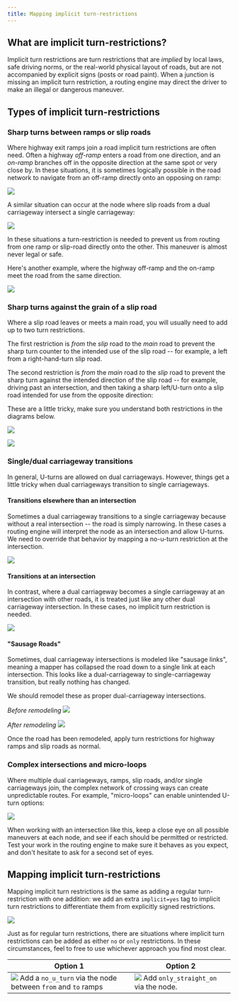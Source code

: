 ```yaml
---
title: Mapping implicit turn-restrictions
---
```


## What are implicit turn-restrictions?

Implicit turn restrictions are turn restrictions that are _implied_ by local laws, safe driving norms, or the real-world physical layout of roads, but are not accompanied by explicit signs (posts or road paint). When a junction is missing an implicit turn restriction, a routing engine may direct the driver to make an illegal or dangerous maneuver.

## Types of implicit turn-restrictions

### Sharp turns between ramps or slip roads

Where highway exit ramps join a road implicit turn restrictions are often need. Often a highway _off-ramp_ enters a road from one direction, and an _on-ramp_ branches off in the opposite direction at the same spot or very close by. In these situations, it is sometimes logically possible in the road network to navigate from an off-ramp directly onto an opposing on ramp:

![]({{site.baseurl}}/images/implicit-trs/image3.png)

A similar situation can occur at the node where slip roads from a dual carriageway intersect a single carriageway:

![]({{site.baseurl}}/images/implicit-trs/image2.png)

In these situations a turn-restriction is needed to prevent us from routing from one ramp or slip-road directly onto the other. This maneuver is almost never legal or safe.

Here's another example, where the highway off-ramp and the on-ramp meet the road from the same direction. 


![]({{site.baseurl}}/images/implicit-trs/image14.png)

### Sharp turns against the grain of a slip road

Where a slip road leaves or meets a main road, you will usually need to add up to two turn restrictions. 

The first restriction is _from_ the _slip_ road _to_ the _main_ road to prevent the sharp turn counter to the intended use of the slip road -- for example, a left from a right-hand-turn slip road.

The second restriction is _from_ the _main_ road _to_ the _slip_ road to prevent the sharp turn against the intended direction of the slip road -- for example, driving past an intersection, and then taking a sharp left/U-turn onto a slip road intended for use from the opposite direction:

These are a little tricky, make sure you understand both restrictions in the diagrams below. 

![]({{site.baseurl}}/images/implicit-trs/image6.png)

![]({{site.baseurl}}/images/implicit-trs/image7.png)

### Single/dual carriageway transitions

In general, U-turns are allowed on dual carriageways. However, things get a little tricky when dual carriageways transition to single carriageways.

#### Transitions elsewhere than an intersection

Sometimes a dual carriageway transitions to a single carriageway because without a real intersection -- the road is simply narrowing. In these cases a routing engine will interpret the node as an intersection and allow U-turns. We need to override that behavior by mapping a no-u-turn restriction at the intersection.

![]({{site.baseurl}}/images/implicit-trs/image15.png)

#### Transitions at an intersection

In contrast, where a dual carriageway becomes a single carriageway at an intersection with other roads, it is treated just like any other dual carriageway intersection. In these cases, no implicit turn restriction is needed.

![]({{site.baseurl}}/images/implicit-trs/image5.png)

#### "Sausage Roads"

Sometimes, dual carriageway intersections is modeled like "sausage links", meaning a mapper has collapsed the road down to a single link at each intersection. This looks like a dual-carriageway to single-carriageway transition, but really nothing has changed.

We should remodel these as proper dual-carriageway intersections. 

*Before remodeling*
![]({{site.baseurl}}/images/implicit-trs/image11.png)

*After remodeling*
![]({{site.baseurl}}/images/implicit-trs/image12.png)

Once the road has been remodeled, apply turn restrictions for highway ramps and slip roads as normal.

### Complex intersections and micro-loops

Where multiple dual carriageways, ramps, slip roads, and/or single carriageways join, the complex network of crossing ways can create unpredictable routes. For example, "micro-loops" can enable unintended U-turn options:

![]({{site.baseurl}}/images/implicit-trs/image8.png)

When working with an intersection like this, keep a close eye on all possible maneuvers at each node, and see if each should be permitted or restricted. Test your work in the routing engine to make sure it behaves as you expect, and don't hesitate to ask for a second set of eyes.

## Mapping implicit turn-restrictions

Mapping implicit turn restrictions is the same as adding a regular turn-restriction with one addition: we add an extra `implicit=yes` tag to implicit turn restrictions to differentiate them from explicitly signed restrictions.

![]({{site.baseurl}}/images/implicit-trs/image13.png)

Just as for regular turn restrictions, there are situations where implicit turn restrictions can be added as either `no` or `only` restrictions. In these circumstances, feel to free to use whichever approach you find most clear.

|Option 1 | Option 2|
|--- | --- |
| ![]({{site.baseurl}}/images/implicit-trs/image10.png) Add a `no_u_turn` via the node between `from` and `to`  ramps| ![]({{site.baseurl}}/images/implicit-trs/image9.png)  Add `only_straight_on` via the node.|
